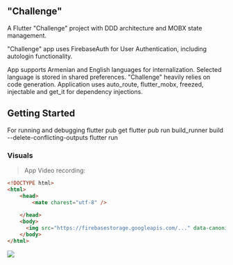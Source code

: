 ## "Challenge"

A Flutter "Challenge" project with DDD architecture and MOBX state management. 

"Challenge" app uses FirebaseAuth for User Authentication, including autologin functionality.

App supports Armenian and English languages for internalization.
Selected language is stored in shared preferences. 
"Challenge" heavily relies on code generation. Application uses auto_route, flutter_mobx, freezed, injectable and get_it for dependency injections.



## Getting Started

For running and debugging
    flutter pub get
    flutter pub run build_runner build --delete-conflicting-outputs
    flutter run

### Visuals

> App Video recording:

```html
<!DOCTYPE html>
<html>
    <head>
        <mate charest="utf-8" />
   
    </head>
    <body>
      <img src="https://firebasestorage.googleapis.com/..." data-canonical-src="https://firebasestorage.googleapis.com/v0/b/challenge-10536.appspot.com/o/challenge_video_recording.gif?alt=media&token=62a0e895-f5ed-4ec1-9a11-1941ca5ccb60 width="200" height="600" />
    </body>
</html>
```



![](https://firebasestorage.googleapis.com/v0/b/challenge-10536.appspot.com/o/challenge_video_recording.gif?alt=media&token=62a0e895-f5ed-4ec1-9a11-1941ca5ccb60)
